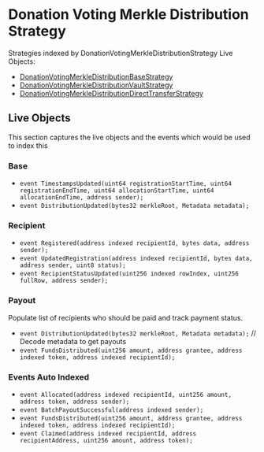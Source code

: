 # Donation Voting Merkle Distribution Strategy

Strategies indexed by DonationVotingMerkleDistributionStrategy Live Objects:
- [DonationVotingMerkleDistributionBaseStrategy](https://github.com/allo-protocol/allo-v2/blob/main/contracts/strategies/donation-voting-merkle-base/DonationVotingMerkleDistributionBaseStrategy.sol)
- [DonationVotingMerkleDistributionVaultStrategy](https://github.com/allo-protocol/allo-v2/blob/main/contracts/strategies/donation-voting-merkle-distribution-vault/DonationVotingMerkleDistributionVaultStrategy.sol)
- [DonationVotingMerkleDistributionDirectTransferStrategy](https://github.com/allo-protocol/allo-v2/blob/main/contracts/strategies/donation-voting-merkle-distribution-direct-transfer/DonationVotingMerkleDistributionDirectTransferStrategy.sol)

## Live Objects

This section captures the live objects and the events which would be used to index this

### Base
- `event TimestampsUpdated(uint64 registrationStartTime, uint64 registrationEndTime, uint64 allocationStartTime, uint64 allocationEndTime, address sender);`
- `event DistributionUpdated(bytes32 merkleRoot, Metadata metadata);`


### Recipient
- `event Registered(address indexed recipientId, bytes data, address sender);`
- `event UpdatedRegistration(address indexed recipientId, bytes data, address sender, uint8 status);`
- `event RecipientStatusUpdated(uint256 indexed rowIndex, uint256 fullRow, address sender);`


### Payout
Populate list of recipients who should be paid and track payment status.
- `event DistributionUpdated(bytes32 merkleRoot, Metadata metadata);`  // Decode metadata to get payouts
- `event FundsDistributed(uint256 amount, address grantee, address indexed token, address indexed recipientId);`

### Events Auto Indexed
- `event Allocated(address indexed recipientId, uint256 amount, address token, address sender);`
- `event BatchPayoutSuccessful(address indexed sender);`
- `event FundsDistributed(uint256 amount, address grantee, address indexed token, address indexed recipientId);`
- `event Claimed(address indexed recipientId, address recipientAddress, uint256 amount, address token);`